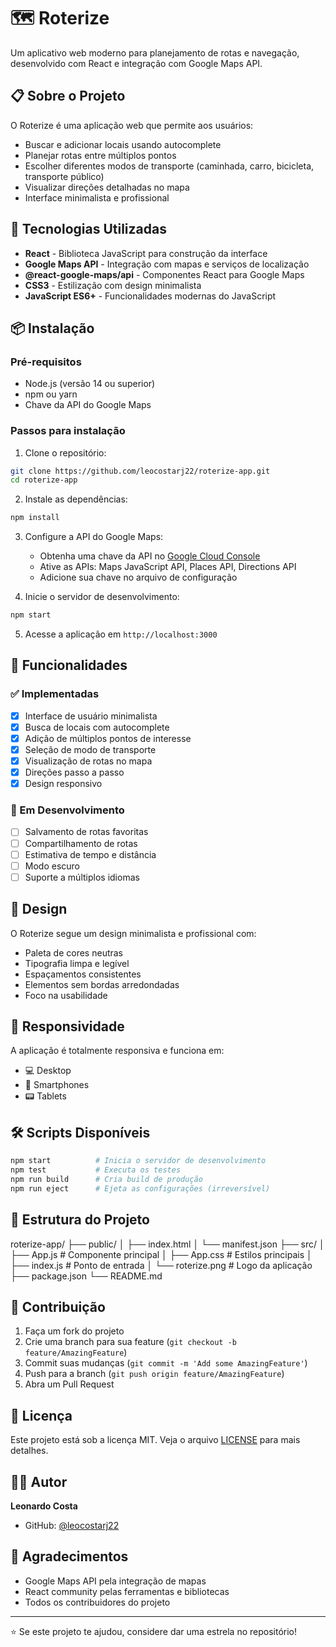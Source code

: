 # 🗺️ Roterize

Um aplicativo web moderno para planejamento de rotas e navegação, desenvolvido com React e integração com Google Maps API.

## 📋 Sobre o Projeto

O Roterize é uma aplicação web que permite aos usuários:
- Buscar e adicionar locais usando autocomplete
- Planejar rotas entre múltiplos pontos
- Escolher diferentes modos de transporte (caminhada, carro, bicicleta, transporte público)
- Visualizar direções detalhadas no mapa
- Interface minimalista e profissional

## 🚀 Tecnologias Utilizadas

- **React** - Biblioteca JavaScript para construção da interface
- **Google Maps API** - Integração com mapas e serviços de localização
- **@react-google-maps/api** - Componentes React para Google Maps
- **CSS3** - Estilização com design minimalista
- **JavaScript ES6+** - Funcionalidades modernas do JavaScript

## 📦 Instalação

### Pré-requisitos
- Node.js (versão 14 ou superior)
- npm ou yarn
- Chave da API do Google Maps

### Passos para instalação

1. Clone o repositório:
```bash
git clone https://github.com/leocostarj22/roterize-app.git
cd roterize-app
```

2. Instale as dependências:
```bash
npm install
```

3. Configure a API do Google Maps:
   - Obtenha uma chave da API no [Google Cloud Console](https://console.cloud.google.com/)
   - Ative as APIs: Maps JavaScript API, Places API, Directions API
   - Adicione sua chave no arquivo de configuração

4. Inicie o servidor de desenvolvimento:
```bash
npm start
```

5. Acesse a aplicação em `http://localhost:3000`

## 🎯 Funcionalidades

### ✅ Implementadas
- [x] Interface de usuário minimalista
- [x] Busca de locais com autocomplete
- [x] Adição de múltiplos pontos de interesse
- [x] Seleção de modo de transporte
- [x] Visualização de rotas no mapa
- [x] Direções passo a passo
- [x] Design responsivo

### 🔄 Em Desenvolvimento
- [ ] Salvamento de rotas favoritas
- [ ] Compartilhamento de rotas
- [ ] Estimativa de tempo e distância
- [ ] Modo escuro
- [ ] Suporte a múltiplos idiomas

## 🎨 Design

O Roterize segue um design minimalista e profissional com:
- Paleta de cores neutras
- Tipografia limpa e legível
- Espaçamentos consistentes
- Elementos sem bordas arredondadas
- Foco na usabilidade

## 📱 Responsividade

A aplicação é totalmente responsiva e funciona em:
- 💻 Desktop
- 📱 Smartphones
- 📟 Tablets

## 🛠️ Scripts Disponíveis

```bash
npm start          # Inicia o servidor de desenvolvimento
npm test           # Executa os testes
npm run build      # Cria build de produção
npm run eject      # Ejeta as configurações (irreversível)
```

## 📂 Estrutura do Projeto
roterize-app/
├── public/
│   ├── index.html
│   └── manifest.json
├── src/
│   ├── App.js          # Componente principal
│   ├── App.css         # Estilos principais
│   ├── index.js        # Ponto de entrada
│   └── roterize.png    # Logo da aplicação
├── package.json
└── README.md


## 🤝 Contribuição

1. Faça um fork do projeto
2. Crie uma branch para sua feature (`git checkout -b feature/AmazingFeature`)
3. Commit suas mudanças (`git commit -m 'Add some AmazingFeature'`)
4. Push para a branch (`git push origin feature/AmazingFeature`)
5. Abra um Pull Request

## 📄 Licença

Este projeto está sob a licença MIT. Veja o arquivo [LICENSE](LICENSE) para mais detalhes.

## 👨‍💻 Autor

**Leonardo Costa**
- GitHub: [@leocostarj22](https://github.com/leocostarj22)

## 🙏 Agradecimentos

- Google Maps API pela integração de mapas
- React community pelas ferramentas e bibliotecas
- Todos os contribuidores do projeto

---

⭐ Se este projeto te ajudou, considere dar uma estrela no repositório!